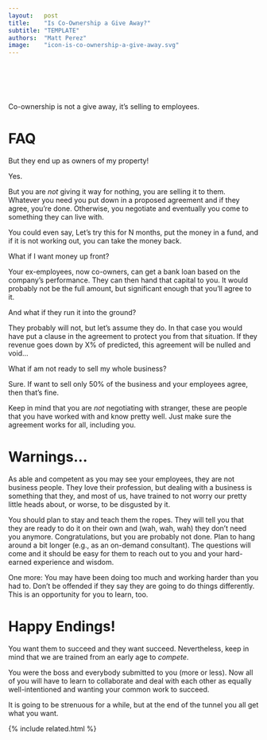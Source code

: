 ```yaml
---
layout:   post
title:    "Is Co-Ownership a Give Away?"
subtitle: "TEMPLATE"
authors:  "Matt Perez"
image:    "icon-is-co-ownership-a-give-away.svg"
---
```


<div style="display:none;">
 <p>Co-ownership is not a give away, it&rsquo;s selling to employees.</p>
</div>

<h1>&nbsp;</h1>
 <p>Co-ownership is not a give away, it&rsquo;s selling to employees.</p>

<h1>FAQ</h1>
 <div class="_q">But they end up as owners of my property!</div>
 <div class="_a">
  <p>Yes.</p>
  <p>But you are <em>not</em> giving it way for nothing, you are selling it to them. Whatever you need you put down in a proposed agreement and if they agree, you&rsquo;re done. Otherwise, you negotiate and eventually you come to something they can live with.</p>
  <p>You could even say, <span class="_quotatespan">Let&rsquo;s try this for N months, put the money in a fund, and if it is not working out, you can take the money back.</span></p>
 </div>
 <div class="_q">What if I want money up front?</div>
 <div class="_a">
  <p>Your ex-employees, now co-owners, can get a bank loan based on the company&rsquo;s performance. They can then hand that capital to you. It would probably not be the full amount, but significant enough that you&rsquo;ll agree to it.</p>
 </div>
 <div class="_q">And what if they run it into the ground?</div>
 <div class="_a">
  <p>They probably will not, but let’s assume they do. In that case you would have put a clause in the agreement to protect you from that situation. If they revenue goes down by X% of predicted, this agreement will be nulled and void&hellip;</p>
 </div>
 <div class="_q">What if am not ready to sell my whole business?</div>
 <div class="_a">
  <p>Sure. If want to sell only 50% of the business and your employees agree, then that&rsquo;s fine.</p>
 </div>
<p>Keep in mind that you are <em>not</em> negotiating with stranger, these are people that you have worked with and know pretty well. Just make sure the agreement works for all, including you.</p>

<h1>Warnings&hellip;</h1>
 <p>As able and competent as you may see your employees, they are not business people. They love their profession, but dealing with a business is something that they, and most of us, have trained to not worry our pretty little heads about, or worse, to be disgusted by it.</p>
 <p>You should plan to stay and teach them the ropes. They will tell you that they are ready to do it on their own and (wah, wah, wah) they don&rsquo;t need you anymore. Congratulations, but you are probably not done. Plan to hang around a bit longer (<eg>e.g.</eg>, as an on-demand consultant). The questions will come and it should be easy for them to reach out to you and your hard-earned experience and wisdom.</p>
 <p>One more: You may have been doing too much and working harder than you had to. Don&rsquo;t be offended if they say they are going to do things differently. This is an opportunity for you to learn, too.</p>

<h1>Happy Endings!</h1>
 <p>You want them to succeed and they want succeed. Nevertheless, keep in mind that we are trained from an early age to <em>compete</em>.</p>
 <p>You were the boss and everybody submitted to you (more or less). Now all of you will have to learn to collaborate and deal with each other as equally well-intentioned and wanting your common work to succeed.</p>
 <p>It is going to be strenuous for a while, but at the end of the tunnel you all get what you want.</p>

{% include related.html %}
